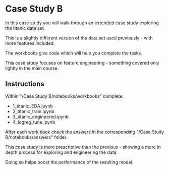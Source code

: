 # Case Study B

In this case study you will walk through an extended case study exploring the titanic data set.

This is a slightly different version of the data set used previously - with more features included.

The workbooks give code which will help you complete the tasks.

This case study focuses on feature engineering - something covered only lightly in the main course.

## Instructions

Within "/Case Study B/notebooks/workbooks" complete:

* 1_titanic_EDA.ipynb
* 2_titanic_train.ipynb
* 3_titanic_engineered.ipynb
* 4_logreg_tune.ipynb

After each work book check the answers in the corresponding "/Case Study B/notebooks/answers" folder.

This case study is more prescriptive than the previous - showing a more in depth process for exploring and engineering the data.

Doing so helps boost the performance of the resulting model.